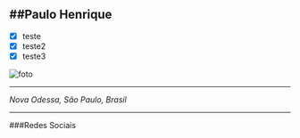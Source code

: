 ##Paulo Henrique
-----------
- [x] teste
- [x] teste2
- [x] teste3

![foto](https://i.kym-cdn.com/entries/icons/original/000/003/344/Edward_Elric_Exploitable.jpg)

-----------

*Nova Odessa, São Paulo, Brasil*

-----------

###Redes Sociais

